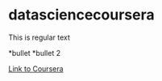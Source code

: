 datasciencecoursera
===================

This is regular text

*bullet
*bullet 2

[Link to Coursera](http://www.coursera.org)

